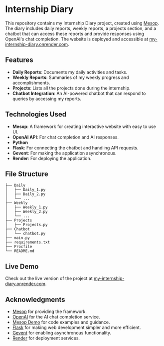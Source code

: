 # Internship Diary

This repository contains my Internship Diary project, created using [Mesop](https://google.github.io/mesop/). The diary includes daily reports, weekly reports, a projects section, and a chatbot that can access these reports and provide responses using OpenAI's chat completion. The website is deployed and accessible at [my-internship-diary.onrender.com](https://my-internship-diary.onrender.com).

## Features

- **Daily Reports**: Documents my daily activities and tasks.
- **Weekly Reports**: Summaries of my weekly progress and accomplishments.
- **Projects**: Lists all the projects done during the internship.
- **Chatbot Integration**: An AI-powered chatbot that can respond to queries by accessing my reports.

## Technologies Used

- **Mesop**: A framework for creating interactive website with easy to use UI.
- **OpenAI API**: For chat completion and AI responses.
- **Python**
- **Flask**: For connecting the chatbot and handling API requests.
- **Gevent**: For making the application asynchronous.
- **Render**: For deploying the application.

## File Structure

```
├── Daily
│   ├── Daily_1.py
│   ├── Daily_2.py
│   └── ...
├── Weekly
│   ├── Weekly_1.py
│   ├── Weekly_2.py
│   └── ...
├── Projects
│   ├── Projects.py
├── Chatbot
│   └── chatbot.py
├── main.py
├── requirements.txt
├── Procfile
└── README.md
```

## Live Demo

Check out the live version of the project at [my-internship-diary.onrender.com](https://my-internship-diary.onrender.com).


## Acknowledgments

- [Mesop](https://google.github.io/mesop/) for providing the framework.
- [OpenAI](https://openai.com/) for the AI chat completion service.
- [Mesop Demo](https://github.com/google/mesop) for code examples and guidance.
- [Flask](https://flask.palletsprojects.com/) for making web development simpler and more efficient.
- [Gevent](http://www.gevent.org/) for enabling asynchronous functionality.
- [Render](https://render.com/) for deployment services.
